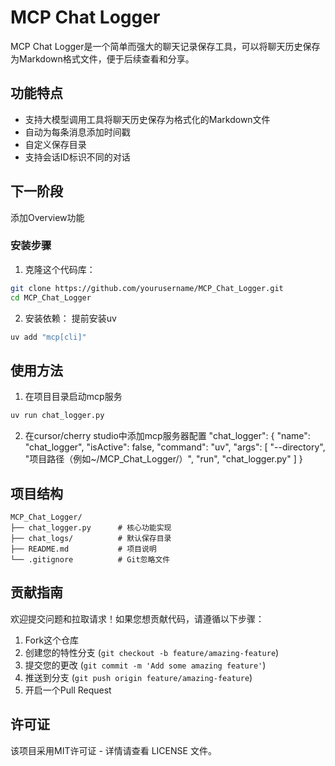 # MCP Chat Logger

MCP Chat Logger是一个简单而强大的聊天记录保存工具，可以将聊天历史保存为Markdown格式文件，便于后续查看和分享。

## 功能特点

- 支持大模型调用工具将聊天历史保存为格式化的Markdown文件
- 自动为每条消息添加时间戳
- 自定义保存目录
- 支持会话ID标识不同的对话
  
## 下一阶段
添加Overview功能

### 安装步骤

1. 克隆这个代码库：

```bash
git clone https://github.com/yourusername/MCP_Chat_Logger.git
cd MCP_Chat_Logger
```

2. 安装依赖：
提前安装uv

```bash
uv add "mcp[cli]"
```

## 使用方法

1. 在项目目录启动mcp服务
```bash
uv run chat_logger.py
```

2. 在cursor/cherry studio中添加mcp服务器配置
"chat_logger": {
      "name": "chat_logger",
      "isActive": false,
      "command": "uv",
      "args": [
        "--directory",
        "项目路径（例如~/MCP_Chat_Logger/）",
        "run",
        "chat_logger.py"
      ]
    }

## 项目结构

```
MCP_Chat_Logger/
├── chat_logger.py      # 核心功能实现
├── chat_logs/          # 默认保存目录
├── README.md           # 项目说明
└── .gitignore          # Git忽略文件
```

## 贡献指南

欢迎提交问题和拉取请求！如果您想贡献代码，请遵循以下步骤：

1. Fork这个仓库
2. 创建您的特性分支 (`git checkout -b feature/amazing-feature`)
3. 提交您的更改 (`git commit -m 'Add some amazing feature'`)
4. 推送到分支 (`git push origin feature/amazing-feature`)
5. 开启一个Pull Request

## 许可证

该项目采用MIT许可证 - 详情请查看 LICENSE 文件。 
